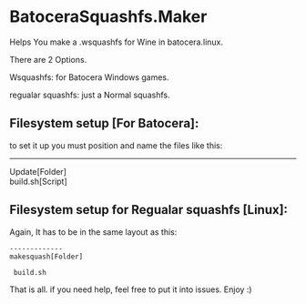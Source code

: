 # BatoceraSquashfs.Maker
Helps You make a .wsquashfs  for Wine in batocera.linux. 

There are 2 Options.

Wsquashfs: for Batocera Windows games.

regualar squashfs: just a Normal squashfs.

## Filesystem setup [For Batocera]:
to set it up you must position and name the files like this:

  -------------
  Update[Folder]  
  build.sh[Script]


  ## Filesystem setup for Regualar squashfs [Linux]:
  Again, It has to be in the same layout as this:

    -------------
    makesquash[Folder]
  
     build.sh

  That is all. if you need help, feel free to put it into issues. Enjoy :)
